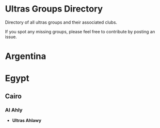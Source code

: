 # Ultras Groups Directory

Directory of all ultras groups and their associated clubs. 

If you spot any missing groups, please feel free to contribute by posting an issue. 

# Argentina 

# Egypt 

## Cairo 

### Al Ahly
- **Ultras Ahlawy** 

# 
